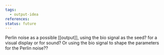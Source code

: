 ```yaml
---
tags:
  - output-idea
references: 
status: future
---
```

Perlin noise as a possible [[output]], using the bio signal  as the seed? for a visual display or for sound? Or using the bio signal to shape the parameters for the Perlin noise?? 


